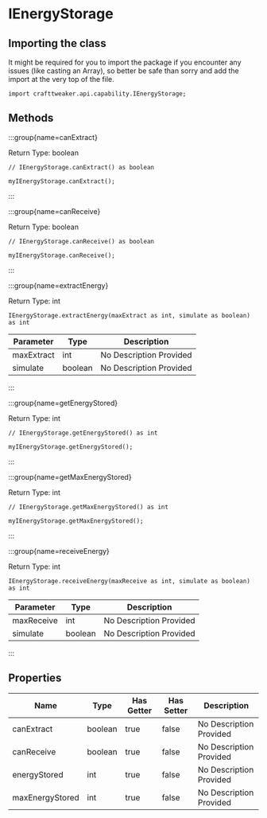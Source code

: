 # IEnergyStorage

## Importing the class

It might be required for you to import the package if you encounter any issues (like casting an Array), so better be safe than sorry and add the import at the very top of the file.
```zenscript
import crafttweaker.api.capability.IEnergyStorage;
```


## Methods

:::group{name=canExtract}

Return Type: boolean

```zenscript
// IEnergyStorage.canExtract() as boolean

myIEnergyStorage.canExtract();
```

:::

:::group{name=canReceive}

Return Type: boolean

```zenscript
// IEnergyStorage.canReceive() as boolean

myIEnergyStorage.canReceive();
```

:::

:::group{name=extractEnergy}

Return Type: int

```zenscript
IEnergyStorage.extractEnergy(maxExtract as int, simulate as boolean) as int
```

| Parameter | Type | Description |
|-----------|------|-------------|
| maxExtract | int | No Description Provided |
| simulate | boolean | No Description Provided |


:::

:::group{name=getEnergyStored}

Return Type: int

```zenscript
// IEnergyStorage.getEnergyStored() as int

myIEnergyStorage.getEnergyStored();
```

:::

:::group{name=getMaxEnergyStored}

Return Type: int

```zenscript
// IEnergyStorage.getMaxEnergyStored() as int

myIEnergyStorage.getMaxEnergyStored();
```

:::

:::group{name=receiveEnergy}

Return Type: int

```zenscript
IEnergyStorage.receiveEnergy(maxReceive as int, simulate as boolean) as int
```

| Parameter | Type | Description |
|-----------|------|-------------|
| maxReceive | int | No Description Provided |
| simulate | boolean | No Description Provided |


:::


## Properties

| Name | Type | Has Getter | Has Setter | Description |
|------|------|------------|------------|-------------|
| canExtract | boolean | true | false | No Description Provided |
| canReceive | boolean | true | false | No Description Provided |
| energyStored | int | true | false | No Description Provided |
| maxEnergyStored | int | true | false | No Description Provided |

